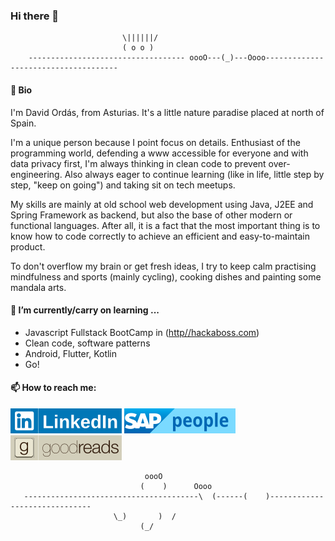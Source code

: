 ### Hi there 👋
							 \||||||/
							 ( o o )
		----------------------------------- oooO---(_)---Oooo-------------------------------------

<!--
**davorpa/davorpa** is a ✨ _special_ ✨ repository because its `README.md` (this file) appears on your GitHub profile.

Here are some ideas to get you started:
-->

#### 💬 Bio

I'm David Ordás, from Asturias. It's a little nature paradise placed at north of Spain.

I'm a unique person because I point focus on details. Enthusiast of the programming world, defending a www accessible for everyone and with data privacy first, I'm always thinking in clean code to prevent over-engineering. Also always eager to continue learning (like in life, little step by step, "keep on going") and taking sit on tech meetups.

My skills are mainly at old school web development using Java, J2EE and Spring Framework as backend, but also the base of other modern or functional languages. After all, it is a fact that the most important thing is to know how to code correctly to achieve an efficient and easy-to-maintain product.

To don't overflow my brain or get fresh ideas, I try to keep calm practising mindfulness and sports (mainly cycling), cooking dishes and painting some mandala arts.

<!--
- 🔭 I’m currently working on ...
-->

#### 🌱 I’m currently/carry on learning ...

- Javascript Fullstack BootCamp in ([http//hackaboss.com](http//hackaboss.com))
- Clean code, software patterns
- Android, Flutter, Kotlin
- Go!

<!--
- 👯 I’m looking to collaborate on ...
- 🤔 I’m looking for help with ...
- 💬 Ask me about ...
-->

#### 📫 How to reach me:

[![LinkedIn Badge](https://raw.githubusercontent.com/davorpa/davorpa/master/assets/rectbadge-linkedin.svg)](https://www.linkedin.com/in/davorpa/) [![SAP People Badge](https://raw.githubusercontent.com/davorpa/davorpa/master/assets/rectbadge-sap.svg)](https://people.sap.com/davorpa) [![GoodReads Badge](https://raw.githubusercontent.com/davorpa/davorpa/master/assets/rectbadge-goodreads.svg)](https://www.goodreads.com/davorpa)

<!--
- 😄 Pronouns: ...
- ⚡ Fun fact: ...
-->
				                  oooO
				                 (    )      Oooo
	   ---------------------------------------\  (------(    )------------------------------
						   \_)       )  /
							     (_/
